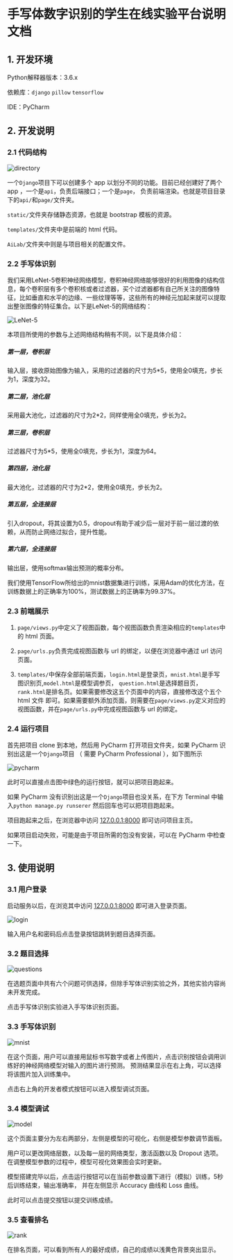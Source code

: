 # 手写体数字识别的学生在线实验平台说明文档

## 1. 开发环境

Python解释器版本：3.6.x

依赖库：`django` `pillow` `tensorflow`

IDE：PyCharm

## 2. 开发说明

### 2.1 代码结构

![directory](img/directory.png)

一个`Django`项目下可以创建多个 app 以划分不同的功能。目前已经创建好了两个 app ，一个是`api`，负责后端接口；一个是`page`，
负责前端渲染。也就是项目目录下的`api/`和`page/`文件夹。

`static/`文件夹存储静态资源，也就是 bootstrap 模板的资源。

`templates/`文件夹中是前端的 html 代码。

`AiLab/`文件夹中则是与项目相关的配置文件。


### 2.2 手写体识别


我们采用LeNet-5卷积神经网络模型，卷积神经网络能够很好的利用图像的结构信息，每个卷积层有多个卷积核或者过滤器，买个过滤器都有自己所关注的图像特征，比如垂直和水平的边缘、一些纹理等等，这些所有的神经元加起来就可以提取出整张图像的特征集合。以下是LeNet-5的网络结构：

![LeNet-5](img/LeNet-5.png)

本项目所使用的参数与上述网络结构稍有不同，以下是具体介绍：

##### 第一层，卷积层
输入层，接收原始图像为输入，采用的过滤器的尺寸为5*5，使用全0填充，步长为1，深度为32。

##### 第二层，池化层
采用最大池化，过滤器的尺寸为2*2，同样使用全0填充，步长为2。

##### 第三层，卷积层
过滤器尺寸为5*5，使用全0填充，步长为1，深度为64。

##### 第四层，池化层
最大池化，过滤器的尺寸为2*2，使用全0填充，步长为2。

##### 第五层，全连接层
引入dropout，将其设置为0.5，dropout有助于减少后一层对于前一层过渡的依赖，从而防止网络过拟合，提升性能。

##### 第六层，全连接层
输出层，使用softmax输出预测的概率分布。

我们使用TensorFlow所给出的mnist数据集进行训练，采用Adam的优化方法，在训练数据上的正确率为100%，测试数据上的正确率为99.37%。


### 2.3 前端展示

1. `page/views.py`中定义了视图函数，每个视图函数负责渲染相应的`templates`中的 html 页面。

2. `page/urls.py`负责完成视图函数与 url 的绑定，以便在浏览器中通过 url 访问页面。

3. `templates/`中保存全部前端页面，`login.html`是登录页，`mnist.html`是手写图识别页,`model.html`是模型调参页，
`question.html`是选择题目页，`rank.html`是排名页。如果需要修改这五个页面中的内容，直接修改这个五个 html 文件
即可。如果需要额外添加页面，则需要在`page/views.py`定义对应的视图函数，并在`page/urls.py`中完成视图函数与 url 的绑定。

### 2.4 运行项目

首先把项目 clone 到本地，然后用 PyCharm 打开项目文件夹，如果 PyCharm 识别出这是一个`Django`项目
（ 需要 PyCharm Professional ），如下图所示

![pycharm](img/pycharm.png)

此时可以直接点击图中绿色的运行按钮，就可以把项目跑起来。

如果 PyCharm 没有识别出这是一个`Django`项目也没关系，在下方 Terminal 中输入`python manage.py runserer`
然后回车也可以把项目跑起来。

项目跑起来之后，在浏览器中访问 [127.0.0.1:8000](http://127.0.0.1:8000) 即可访问项目主页。

如果项目启动失败，可能是由于项目所需的包没有安装，可以在 PyCharm 中检查一下。

## 3. 使用说明

### 3.1 用户登录

启动服务以后，在浏览其中访问 [127.0.0.1:8000](http://127.0.0.1:8000) 即可进入登录页面。

![login](img/login.png)

输入用户名和密码后点击登录按钮跳转到题目选择页面。

### 3.2 题目选择

![questions](img/questions.png)

在选题页面中共有六个问题可供选择，但除手写体识别实验之外，其他实验内容尚未开发完成。

点击手写体识别实验进入手写体识别页面。

### 3.3 手写体识别

![mnist](img/mnist.png)

在这个页面，用户可以直接用鼠标书写数字或者上传图片，点击识别按钮会调用训练好的神经网络模型对输入的图片进行预测。
预测结果显示在右上角，可以选择将该图片加入训练集中。

点击右上角的开发者模式按钮可以进入模型调试页面。

### 3.4 模型调试

![model](img/model.png)

这个页面主要分为左右两部分，左侧是模型的可视化，右侧是模型参数调节面板。

用户可以更改网络层数，以及每一层的网络类型，激活函数以及 Dropout 选项。在调整模型参数的过程中，模型可视化效果图会实时更新。

模型搭建完毕以后，点击运行按钮可以在当前参数设置下进行（模拟）训练，5秒后训练结束，输出准确率，
并在左侧显示 Accuracy 曲线和 Loss 曲线。

此时可以点击提交按钮以提交训练成绩。

### 3.5 查看排名

![rank](img/rank.png)

在排名页面，可以看到所有人的最好成绩，自己的成绩以浅黄色背景突出显示。
